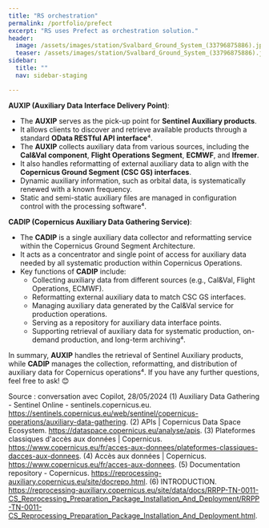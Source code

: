 ```yaml
---
title: "RS orchestration"
permalink: /portfolio/prefect
excerpt: "RS uses Prefect as orchestration solution."
header:
  image: /assets/images/station/Svalbard_Ground_System_(33796875886).jpg
  teaser: /assets/images/station/Svalbard_Ground_System_(33796875886).jpg
sidebar:
  title: ""
  nav: sidebar-staging

---
```


**AUXIP (Auxiliary Data Interface Delivery Point)**:
   - The **AUXIP** serves as the pick-up point for **Sentinel Auxiliary products**.
   - It allows clients to discover and retrieve available products through a standard **OData RESTful API interface**⁴.
   - The **AUXIP** collects auxiliary data from various sources, including the **Cal&Val component**, **Flight Operations Segment**, **ECMWF**, and **Ifremer**.
   - It also handles reformatting of external auxiliary data to align with the **Copernicus Ground Segment (CSC GS) interfaces**.
   - Dynamic auxiliary information, such as orbital data, is systematically renewed with a known frequency.
   - Static and semi-static auxiliary files are managed in configuration control with the processing software⁴.

**CADIP (Copernicus Auxiliary Data Gathering Service)**:
   - The **CADIP** is a single auxiliary data collector and reformatting service within the Copernicus Ground Segment Architecture.
   - It acts as a concentrator and single point of access for auxiliary data needed by all systematic production within Copernicus Operations.
   - Key functions of **CADIP** include:
     - Collecting auxiliary data from different sources (e.g., Cal&Val, Flight Operations, ECMWF).
     - Reformatting external auxiliary data to match CSC GS interfaces.
     - Managing auxiliary data generated by the Cal&Val service for production operations.
     - Serving as a repository for auxiliary data interface points.
     - Supporting retrieval of auxiliary data for systematic production, on-demand production, and long-term archiving⁴.

In summary, **AUXIP** handles the retrieval of Sentinel Auxiliary products, while **CADIP** manages the collection, reformatting, and distribution of auxiliary data for Copernicus operations⁴. If you have any further questions, feel free to ask! 😊

Source : conversation avec Copilot, 28/05/2024
(1) Auxiliary Data Gathering - Sentinel Online - sentinels.copernicus.eu. https://sentinels.copernicus.eu/web/sentinel/copernicus-operations/auxiliary-data-gathering.
(2) APIs | Copernicus Data Space Ecosystem. https://dataspace.copernicus.eu/analyse/apis.
(3) Plateformes classiques d'accès aux données | Copernicus. https://www.copernicus.eu/fr/acces-aux-donnees/plateformes-classiques-dacces-aux-donnees.
(4) Accès aux données | Copernicus. https://www.copernicus.eu/fr/acces-aux-donnees.
(5) Documentation repository - Copernicus. https://reprocessing-auxiliary.copernicus.eu/site/docrepo.html.
(6) INTRODUCTION. https://reprocessing-auxiliary.copernicus.eu/site/data/docs/RRPP-TN-0011-CS_Reprocessing_Preparation_Package_Installation_And_Deployment/RRPP-TN-0011-CS_Reprocessing_Preparation_Package_Installation_And_Deployment.html.
